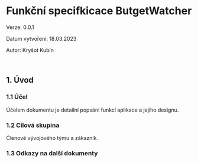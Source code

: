 # Funkční specifkicace ButgetWatcher

Verze: 0.0.1

Datum vytvoření: 18.03.2023

Autor: Kryšot Kubín

<br/>

## 1. Úvod

### 1.1 Účel

Účelem dokumentu je detailní popsání funkcí aplikace a jejího designu.

### 1.2 Cílová skupina

Členové vývojového týmu a zákazník.

### 1.3 Odkazy na další dokumenty
